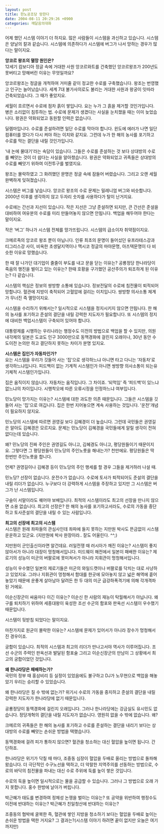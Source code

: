 ```yaml
---
layout: post
title: 한노공조당 망한다
date: 2004-08-11 20:29:26 +0900
categories: 깨달음의대화
---
```

 어제 했던 시스템 이야기 더 하지요. 많은 사람들이 시스템을 과신하고 있습니다. 시스템은 양날의 칼과 같습니다. 시스템에 의존하다가 시스템에 버그가 나서 망하는 경우가 많다는 말이지요.    
  
**앙코르 왕조의 멸망 원인은?**   
12세기 캄보디아 정글 속에 거대한 사원 앙코르와트를 건축했던 앙코르왕조가 200년도 못버티고 망해버린 이유는 무엇일까요?    
  
앙코르왕조는 정글을 개척하여 거미줄 같이 정교한 수로를 구축했습니다. 왕조는 번영했고 인구는 늘어났습니다. 세계 7대 불가사의로도 불리는 거대한 사원과 왕궁이 잇따라 건축되었습니다. 그 때가 좋았지요. 
  
  
세월이 흐르면서 수로에 점차 흙이 쌓입니다. 요는 누가 그 흙을 제거할 것인가입니다. 병은 소리없이 침투하는 법. 수로에 문제가 생겼다는 사실을 눈치챘을 때는 이미 늦었습니다. 왕권은 약화되었고 동원할 인력은 없습니다.    
  
딜렘마입니다. 수로를 준설하려면 일단 수로를 막아야 합니다. 윈도에 에러가 나면 일단 컴퓨터를 껐다가 다시 켜야 하는 이치와 같지요. 그런데 누가 한 해의 농사를 포기하고 수로를 막는 결단을 내릴 것인가입니다.    
  
‘내 논에 물대기’라는 속담이 있습니다. 그들은 수로를 준설하는 것 보다 상대방의 수로를 빼앗는 것이 더 쉽다는 사실을 알아챘습니다. 왕권은 약화되었고 귀족들은 상대방의 수로를 빼앗기 위하여 이전투구를 벌였지요. 
  
  
왕조는 몰락하였고 그 화려했던 문명은 정글 속에 잠들어 버렸습니다. 그리고 오랜 세월 완벽하게 잊혀졌습니다.    
  
시스템은 버그를 낳습니다. 앙코르 왕조의 수로 문제는 밀레니엄 버그와 비슷합니다. 2000년 이후를 생각하지 않고 두자리 숫자를 사용하다가 탈이 난거지요. 
  
  
수로에는 간선과 지선이 있습니다. 작은 지선은 그냥 준설하면 되지만, 큰 간선은 준설을 대비하여 여유분의 수로를 미리 만들어놓지 않으면 안됩니다. 백업을 해두어야 한다는 말이지요.    
  
작은 ‘버그’ 하나가 시스템 전체를 망가뜨립니다. 시스템의 급소이자 취약점이지요.    
  
크메르족의 앙코르 왕조 뿐이 아닙니다. 인류 최초의 문명이 들어섰던 유프라테스강과 티그리스강 사이, 비옥한 초생달지역이나 맥시코 정글의 마야문명, 아즈텍문명이 다 비슷한 이유로 망했습니다.    
  
한 때 잘 나가던 대기업이 줄줄이 부도를 내고 문을 닫는 이유는? 공룡정당 한나라당이 죽음의 행진을 벌이고 있는 이유는? 한때 호황을 구가했던 공산주의가 퇴조하게 된 이유는? 다 같습니다.    
  
시스템의 핵심은 정보의 쌍방향 소통에 있습니다. 정보전달의 수로에 침전물이 퇴적되어 망합니다. 혈관에 지방이 축적되어 고혈압에 걸리는 이치입니다. 쌍방향 의사소통 체계가 무너진 즉 멸망이지요.    
  
시스템을 수리하기 위해서는? 일시적으로 시스템을 정지시키지 않으면 안됩니다. 한 해의 농사를 포기하고 준설의 결단을 내릴 강력한 지도자가 필요합니다. 또 시스템의 정지에 대비한 백업시스템이 구축되어 있어야 합니다.    
  
대통령제를 시행하는 우리나라는 행정수도 이전의 방법으로 백업을 할 수 있지만, 의원내각제의 일본은 도쿄도 인구 3000만으로 동맥경화에 걸린지 오래이나, 30년 동안 수도이전 논의만 하고 결단하지 못하는 차이가 분명 있지요.    
  
**시스템은 집인가 자동차인가?**   
요는 시스템을 우리가 깃들어 사는 ‘집’으로 생각하느냐 아니면 타고 다니는 ‘자동차’로 생각하느냐입니다. 피드백이 없는 기계적 시스템인가 아니면 쌍방향 의사소통이 되는유기체적 시스템인가입니다.    
  
집은 움직이지 않습니다. 자동차는 움직입니다. 그 차이죠. ‘되먹임’ 즉 ‘피드백’이 있느냐 없느냐의 차이입니다. 시행착오에 따른 오류시정을 인정하느냐 여부입니다.    
  
민노당이 망가지는 이유는? 시스템에 대한 과도한 의존 때문입니다. 그들은 시스템을 깃들어 사는 '집'으로 여깁니다. 집은 한번 지어놓으면 계속 사용하는 것입니다. '운전'개념이 필요하지 않지요.    
  
민노당의 시스템에 따르면 권영길 보다 김혜경이 더 높습니다. 그런데 국민들은 권영길은 알아도 김혜경은 모르지요. 문제는 민노당이 김혜경을 국민들에게 알릴 생각이 전혀 없다는데 있습니다.    
  
왜? 민노당의 진짜 주인은 권영길도 아니고, 김혜경도 아니고, 평당원들이기 때문이지요. 그렇다면 그 평당원들이 민노당의 주인노릇을 해내는가? 천만에요. 평당원들은 딱 한번만 주인노릇을 합니다.    
  
언제? 권영길이나 김혜경 등이 민노당의 주인 행세를 할 경우 그들을 제거하러 나설 때. 
  
  
민노당? 선장이 없습니다. 운전수가 없습니다. 수로에 토사가 퇴적되어도 준설의 결단을 내릴 리더가 없습니다. 누구보다 더 강력하게 시스템을 주장하고 있지만 그 시스템은 버그가 난 시스템입니다.    
  
구슬이 서말이라도 꿰어야 보배입니다. 최적의 시스템이라도 최고의 선장을 만나지 않으면 소용 없습니다. 최고의 선장은? 한 해의 농사를 포기하고서라도, 수로의 가동을 중단하고 토사준설의 결단을 내릴 수 있는 사람입니다. 
  
  
**최고의 선장에 최고의 시스템**   
시스템은 원래 좌파들의 관심사인데 좌파에 들지 못하는 지만원 박사도 뜬금없이 시스템운운하고 있군요. (지만원에 박사 완장이라.. 잘도 어울린다. ^^;) 
  
  
지만원이 군인출신이라면 알건데요. 러일전쟁 때 러시아가 깨진 이유는? 시스템이 좋지 않아서가 아니라 대장이 멍청해서입니다. 미드웨이 해전에서 일본이 패배한 이유는? 제로기의 성능이 미군의 버팔로에 못미쳐서가 아니라 지휘관이 멍청해서입니다.    
  
성능이 우수했던 일본의 제로기들은 미군의 와일드캣이나 버팔로를 닥치는 대로 사냥하고 있었지요. 그러나 지휘관이 멍청해서 함대를 한곳에 모아놓지 않고 넓은 해역에 흩어놓았기 때문에 운좋게 살아남아 달려든 한 두 대의 미군 급강하폭격기에 의해 각개격파된 거에요.    
  
이순신장군이 싸움마다 이긴 이유는? 이순신 한 사람의 재능이 탁월해서가 아닙니다. 왜구를 퇴치하기 위하여 세종대왕이 육성한 조선 수군의 함포와 판옥선 시스템이 우수했기 때문입니다.    
  
시스템이 뒷받침 되었다는 말이지요.    
  
마찬가지로 원균이 몰락한 이유는? 시스템에 문제가 있어서가 아니라 장수가 멍청해서 진 경우이죠.    
  
궁합이 있습니다. 최적의 시스템과 최고의 리더가 만나고서야 역사가 이루어집니다. 조선 수군의 주력인 판옥선과 발달된 함포술 그리고 이순신장군의 만남이 그 상황에서 최고의 궁합이었던 것입니다.    
  
**왜 한나라당은 패배하는가?**   
국민의 정부 때 홍삼비리 등 실정이 있었음에도 불구하고 DJ가 노무현으로 백업을 해놓았기 우리는 승리할 수 있었습니다.    
  
왜 한나라당은 질 수 밖에 없는가? 위기시 수로의 가동을 중지하고 준설의 결단을 내릴 강력한 지도자가 한나라당에 없기 때문입니다.    
  
공룡정당이 동맥경화에 걸린지 오래입니다. 그러나 한나라당에는 강금실도 유시민도 없습니다. 정당개혁의 결단을 내릴 지도자가 없습니다. 영원히 없을 수 밖에 없습니다. 왜?    
  
크메르의 귀족들은 한 해의 농사를 포기하고 수로를 준설하는 결단을 내리기 보다는 상대방의 수로를 빼앗는 손쉬운 방법을 택했습니다.    
  
동맥경화에 걸려 피가 통하지 않으면? 혈관을 청소하는 대신 혈압을 높이면 됩니다. 간단하죠.    
  
한나라당은 위기가 닥칠 때 마다, 조중동 심장이 혈압을 두배로 올리는 방법으로 돌파해 왔습니다. 더 극단적인 수구노선을 택하고, 더 악랄한 지역주의를 선동하는 방법으로, 수로의 바닥의 침전물을 파내는 대신 수로 주위에 둑를 높이 쌓은 것입니다.    
  
수로의 둑을 높이면 일시적으로는 물을 공급할 수 있습니다. 그러나 그 방법으로 오래 가지 못합니다. 홍수 한방에 날아가 버립니다.    
  
박근혜가 태도를 변경하여 정체성 논쟁을 벌이는 이유는? 또 공약을 위반하여 행정수도이전에 반대하는 이유는? 박근혜가 친일청산에 반대하는 이유는?    
  
조중동의 협박에 굴복한 즉, 혈관에 쌓인 지방을 청소하기 보다는 혈압을 두배로 높이는 손쉬운 방법을 택한 거지요? 그 결과는?(시스템 이야기 하려면 끝이 없지만 오늘은 여기까지만)